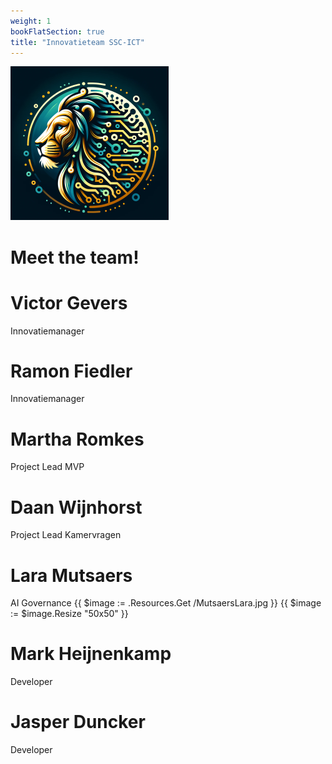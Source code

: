 ```yaml
---
weight: 1
bookFlatSection: true
title: "Innovatieteam SSC-ICT"
---
```


![logo](/LL-logo.png)
# Meet the team!

# Victor Gevers
Innovatiemanager 

# Ramon Fiedler
Innovatiemanager

# Martha Romkes
Project Lead MVP

# Daan Wijnhorst 
Project Lead Kamervragen

# Lara Mutsaers
AI Governance 
{{ $image := .Resources.Get /MutsaersLara.jpg }}
{{ $image := $image.Resize "50x50" }}

# Mark Heijnenkamp
Developer

# Jasper Duncker
Developer

